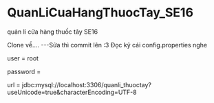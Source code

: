 # QuanLiCuaHangThuocTay_SE16
quản lí cửa hàng thuốc tây SE16

Clone về....
---Sửa thì commit lên :3
Đọc kỹ cái config.properties nghe

user = root

password =

url = jdbc:mysql://localhost:3306/quanli_thuoctay?useUnicode=true&characterEncoding=UTF-8

